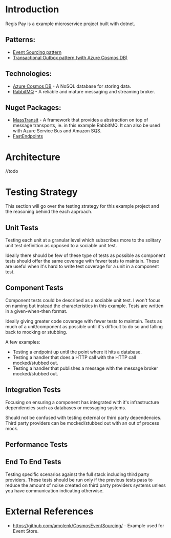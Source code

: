 # Introduction

Regis Pay is a example microservice project built with dotnet. 

## Patterns: 
- [Event Sourcing pattern](https://learn.microsoft.com/en-us/azure/architecture/patterns/event-sourcing)
- [Transactional Outbox pattern (with Azure Cosmos DB)](https://learn.microsoft.com/en-us/azure/architecture/databases/guide/transactional-outbox-cosmos)

## Technologies: 

- [Azure Cosmos DB](https://azure.microsoft.com/en-gb/products/cosmos-db) - A NoSQL database for storing data. 
- [RabbitMQ](https://www.rabbitmq.com/) - A reliable and mature messaging and streaming broker.

## Nuget Packages: 

- [MassTransit](https://masstransit.io/) - A framework that provides a abstraction on top of message transports, ie. in this example RabbitMQ. It can also be used with Azure Service Bus and Amazon SQS.
- [FastEndpoints](https://fast-endpoints.com/)  


# Architecture

//todo

# Testing Strategy

This section will go over the testing strategy for this example project and the reasoning behind the each approach.

## Unit Tests

Testing each unit at a granular level which subscribes more to the solitary unit test definition as opposed to a sociable unit test.

Ideally there should be few of these type of tests as possible as component tests should offer the same coverage with fewer tests to maintain. These are useful when it's hard to write test coverage for a unit in a component test.

## Component Tests

Component tests could be described as a sociable unit test. I won't focus on naming but instead the characteristics in this example. Tests are written in a given-when-then format.

Ideally giving greater code coverage with fewer tests to maintain. Tests as much of a unit/component as possible until it's difficult to do so and falling back to mocking or stubbing.

A few examples:
- Testing a endpoint up until the point where it hits a database. 
- Testing a handler that does a HTTP call with the HTTP call mocked/stubbed out.
- Testing a handler that publishes a message with the message broker mocked/stubbed out.

## Integration Tests

Focusing on ensuring a component has integrated with it's infrastructure dependencies such as databases or messaging systems.

Should not be confused with testing external or third party dependencies. Third party providers can be mocked/stubbed out with an out of process mock.

## Performance Tests



## End To End Tests

Testing specific scenarios against the full stack including third party providers. These tests should be run only if the previous tests pass to reduce the amount of noise created on third party providers systems unless you have communication indicating otherwise.

# External References

- https://github.com/amolenk/CosmosEventSourcing/ - Example used for Event Store.